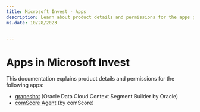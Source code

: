 ```yaml
---
title: Microsoft Invest - Apps 
description: Learn about product details and permissions for the apps grapeshot and comScore Agent.
ms.date: 10/28/2023


---
```



# Apps in Microsoft Invest

This documentation explains product details and permissions for the
following apps:

- [grapeshot](grapeshot.md) (Oracle Data Cloud Context Segment Builder by Oracle)
- [comScore Agent](comscore-agent.md) (by comScore)
